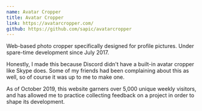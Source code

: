 ```yaml
---
name: Avatar Cropper
title: Avatar Cropper
link: https://avatarcropper.com/
github: https://github.com/sapic/avatarcropper
---
```

Web-based photo cropper specifically designed for profile pictures. Under spare-time development since July 2017.

Honestly, I made this because Discord didn't have a built-in avatar cropper like Skype does. Some of my friends had been complaining about this as well, so of course it was up to me to make one.

As of October 2019, this website garners over 5,000 unique weekly visitors, and has allowed me to practice collecting feedback on a project in order to shape its development.